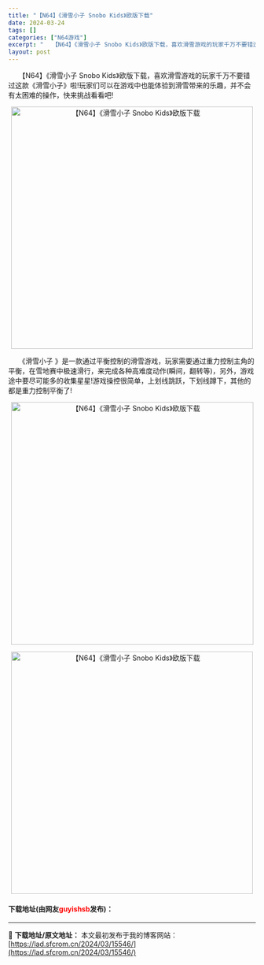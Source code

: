 ```yaml
---
title: "【N64】《滑雪小子 Snobo Kids》欧版下载"
date: 2024-03-24
tags: []
categories: ["N64游戏"]
excerpt: "　　【N64】《滑雪小子 Snobo Kids》欧版下载，喜欢滑雪游戏的玩家千万不要错过这款《滑雪小子》啦!玩家们可以在游戏中也能体验到滑雪带来的乐趣，并不会有太困难的操作，快来挑战看看吧! 　　《滑雪小子 》是一款通过平衡控制的滑雪游戏，玩家需要通过重力控制主角的平衡，在雪地赛中极速滑行，来完成各&hellip;"
layout: post
---
```


 <p>　　【N64】《滑雪小子 Snobo Kids》欧版下载，喜欢滑雪游戏的玩家千万不要错过这款《滑雪小子》啦!玩家们可以在游戏中也能体验到滑雪带来的乐趣，并不会有太困难的操作，快来挑战看看吧!</p> <p align="center"><img align="" border="0" src="https://lad.sfcrom.cn/wp-content/uploads/2024/03/20240324_6600439019573.png" width="492" alt="【N64】《滑雪小子 Snobo Kids》欧版下载" /></p> <p>　　《滑雪小子 》是一款通过平衡控制的滑雪游戏，玩家需要通过重力控制主角的平衡，在雪地赛中极速滑行，来完成各种高难度动作(瞬间，翻转等)，另外，游戏途中要尽可能多的收集星星!游戏操控很简单，上划线跳跃，下划线蹲下，其他的都是重力控制平衡了!</p> <p align="center"><img align="" border="0" src="https://lad.sfcrom.cn/wp-content/uploads/2024/03/20240324_660043910ff51.png" width="493" alt="【N64】《滑雪小子 Snobo Kids》欧版下载" /></p> <p align="center"><img align="" border="0" src="https://lad.sfcrom.cn/wp-content/uploads/2024/03/20240324_6600439241c10.png" width="492" alt="【N64】《滑雪小子 Snobo Kids》欧版下载" /></p> <p><h4>下载地址(由网友<font color="red">guyishsb</font>发布)：</h4></p> 

---
📖 **下载地址/原文地址：** 本文最初发布于我的博客网站：[https://lad.sfcrom.cn/2024/03/15546/](https://lad.sfcrom.cn/2024/03/15546/)
